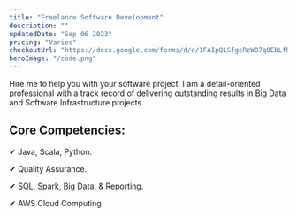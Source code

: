 ```yaml
---
title: "Freelance Software Development"
description: ""
updatedDate: "Sep 06 2023"
pricing: "Varies"
checkoutUrl: "https://docs.google.com/forms/d/e/1FAIpQLSfgeRzWO7q8EbLfRnxCsOokfZKd2Bf4umRllMhKNWnxgFPbfA/viewform?usp=pp_url&entry.927973310=Freelance+Software+Development"
heroImage: "/code.png"
---
```


Hire me to help you with your software project. I am a detail-oriented professional with a track record of delivering outstanding results in Big Data and Software Infrastructure projects.

## Core Competencies: 

✔ Java, Scala, Python.

✔ Quality Assurance.

✔ SQL, Spark, Big Data, & Reporting.

✔ AWS Cloud Computing